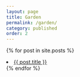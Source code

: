 ```yaml
---
layout: page
title: Garden
permalink: /garden/
category: published
order: 2
---
```


{% for post in site.posts %}
  <li><a style="{% if page.url == post.url %}color:#db8b97;{% endif %}" href="{{ post.url }}">{{ post.title }}</a></li>
{% endfor %}